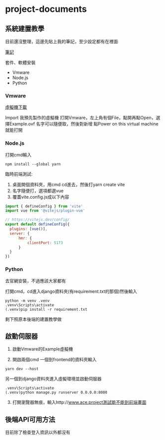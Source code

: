 # project-documents

## 系統建置教學
目前還沒整理，這邊先貼上我的筆記，至少設定都有在裡面

[筆記](https://hackmd.io/@m7FAYRfQTyesN05dgdeZEQ/r1LPP44ic)

套件、軟體安裝
- Vmware 
- Node.js
- Python

### Vmware

[虛擬機下載](https://drive.google.com/file/d/15pzjHaCGTkVl2LKIlygEYrH_krshfXPV/view?usp=sharing)

Import 我預先製作的虛擬機
打開Vmware，左上角有個File，點開再點Open，選擇Example.ovf
名字可以隨便取，然後對新增
點Power on this virtual machine就能打開

### Node.js
打開cmd輸入
```
npm install --global yarn
```

臨時前端測試:
1. 桌面開個資料夾，用cmd cd進去，然後打yarn create vite
2. 名字隨便打，選項都選vue
3. 覆蓋vite.config.js成以下內容
```javascript
import { defineConfig } from 'vite'
import vue from '@vitejs/plugin-vue'

// https://vitejs.dev/config/
export default defineConfig({
  plugins: [vue()],
  server: {
	  hmr: {
		  clientPort: 5173
	  }
  }
})
```


### Python
去官網安裝，不過應該大家都有

打開cmd，cd進入django資料夾(有requirement.txt的那個)然後輸入
```
python -m venv .venv
.venv\Scripts\activate
(.venv)pip install -r requirement.txt
```

剩下照原本後端的建置教學做

## 啟動伺服器

1. 啟動Vmware的Example虛擬機

2. 開啟兩個cmd
一個到frontend的資料夾輸入
```
yarn dev --host
```
另一個到django資料夾進入虛擬環境並啟動伺服器
```
.venv\Scripts\activate
(.venv)python manage.py runserver 0.0.0.0:8000
```

3. 打開瀏覽器無痕，輸入http://www.ace.project測試能不能到前端畫面


## 後端API可用方法
目前除了檢查登入資訊以外都沒有
 